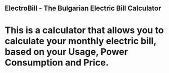 ## ElectroBill - The Bulgarian Electric Bill Calculator
# This is a calculator that allows you to calculate your monthly electric bill, based on your Usage, Power Consumption and Price.

